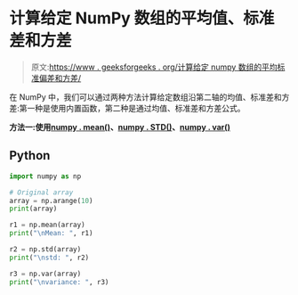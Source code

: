 # 计算给定 NumPy 数组的平均值、标准差和方差

> 原文:[https://www . geeksforgeeks . org/计算给定 numpy 数组的平均标准偏差和方差/](https://www.geeksforgeeks.org/compute-the-mean-standard-deviation-and-variance-of-a-given-numpy-array/)

在 NumPy 中，我们可以通过两种方法计算给定数组沿第二轴的均值、标准差和方差:第一种是使用内置函数，第二种是通过均值、标准差和方差公式。

**方法一:使用**[**numpy . mean()**](https://www.geeksforgeeks.org/numpy-mean-in-python/)**、**[**numpy . STD()**](https://www.geeksforgeeks.org/numpy-std-in-python/)**、**[**numpy . var()**](https://www.geeksforgeeks.org/numpy-var-in-python/)

## Python

```py
import numpy as np

# Original array
array = np.arange(10)
print(array)

r1 = np.mean(array)
print("\nMean: ", r1)

r2 = np.std(array)
print("\nstd: ", r2)

r3 = np.var(array)
print("\nvariance: ", r3)
```